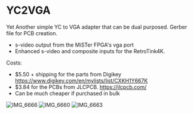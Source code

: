 # YC2VGA

Yet Another simple YC to VGA adapter that can be dual purposed. Gerber file for PCB creation.
* s-video output from the MiSTer FPGA's vga port
* Enhanced s-video and composite inputs for the RetroTink4K.

Costs:
* $5.50 + shipping for the parts from Digikey https://www.digikey.com/en/mylists/list/CXKH1Y667K
* $3.84 for the PCBs from JLCPCB. https://jlcpcb.com/
* Can be much cheaper if purchased in bulk

![IMG_6666](https://github.com/svirant/YC2VGA/assets/62872229/82cb0b71-532c-49e8-9616-c1e606935e94)
![IMG_6660](https://github.com/svirant/YC2VGA/assets/62872229/78ed2bb8-1aad-4e54-aa33-786899e8f8f1)
![IMG_6663](https://github.com/svirant/YC2VGA/assets/62872229/7830bd27-a272-4363-ad4f-70cc4f5fe591)
